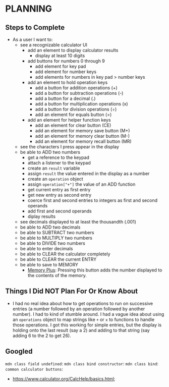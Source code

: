 # PLANNING

## Steps to Complete

- As a user I want to:
  - see a recognizable calculator UI
    - add an element to display calculator results
      - display at least 10 digits
    - add buttons for numbers 0 through 9
      - add element for key pad
      - add element for number keys
      - add elements for numbers in key pad > number keys
    - add an element to hold operation keys
      - add a button for addition operations (+)
      - add a button for subtraction operations (-)
      - add a button for a decimal (.)
      - add a button for multiplication operations (x)
      - add a button for division operations (÷)
      - add an element for equals button (=)
    - add an element for helper function keys
      - add an element for clear button (CE)
      - add an element for memory save button (M+)
      - add an element for memory clear button (M-)
      - add an element for memory recall button (MR)
  - see the characters I press appear in the display
  - be able to ADD two numbers
    - get a reference to the keypad
    - attach a listener to the keypad
    - create an `result` variable
    - assign `result` the value entered in the display as a number
    - create an `operation` object
    - assign `operation["+"]` the value of an ADD function
    - get current entry as first entry
    - get new entry as second entry
    - coerce first and second entries to integers as first and second operands
    - add first and second operands
    - diplay results
  - see decimals displayed to at least the thousandth (.001)
  - be able to ADD two decimals
  - be able to SUBTRACT two numbers
  - be able to MULTIPLY two numbers
  - be able to DIVIDE two numbers
  - be able to enter decimals
  - be able to CLEAR the calculator completely
  - be able to CLEAR the current ENTRY
  - be able to save to MEMORY
    - [Memory Plus](https://www.calculator.org/CalcHelp/basics.html): Pressing this button adds the number displayed to the contents of the memory.

## Things I Did NOT Plan For Or Know About

- I had no real idea about how to get operations to run on successive entries (a number followed by an operation followed by another number). I had to kind of stumble around. I had a vague idea about using an `operations` object to map strings like `+` or `x` to functions to handle those operations. I got this working for simple entries, but the display is holding onto the last result (say a 2) and adding to that string (say adding 6 to the 2 to get 26).

## Googled

`mdn class field undefined`:
`mdn class bind constructor`:
`mdn class bind`:
`common calculator buttons`:

- https://www.calculator.org/CalcHelp/basics.html;
